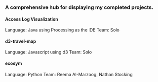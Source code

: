 ### A comprehensive hub for displaying my completed projects.

#### Access Log Visualization
Language: Java using Processing as the IDE
Team: Solo

#### d3-travel-map
Language: Javascript using d3
Team: Solo

#### ecosym
Language: Python
Team: Reema Al-Marzoog, Nathan Stocking